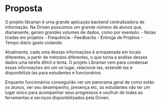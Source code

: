# Proposta
O projeto librarian é uma grande aplicação backend centralizadora de informação. Na Driven possuímos um grande número de alunos que,
diariamente, geram grandes volumes de dados, como por exemplo:
    - Notas tiradas em projetos
    - Frequência
    - Feedbacks
    - Entrega de Projetos
    - Tempo diário gasto codando

Atualmente, cada uma dessas informações é armazenada em locais diferentes, a partir de métodos diferentes, o que torna a análise desses dados uma tarefa difícil e lenta.
O projeto Librarian vem para condensar essas informações em um só lugar, relacioná-las, extendê-las e disponibilizá-las para estudantes e funcionários.

Enquanto funcionários conseguirão ver um panorama geral de como estão os alunos, ver seu desempenho, presença etc, os estudantes vão ter um lugar único para acompanhar seus
progressos e usufruir de todas as ferramentas e serviços disponibilizados pela Driven.